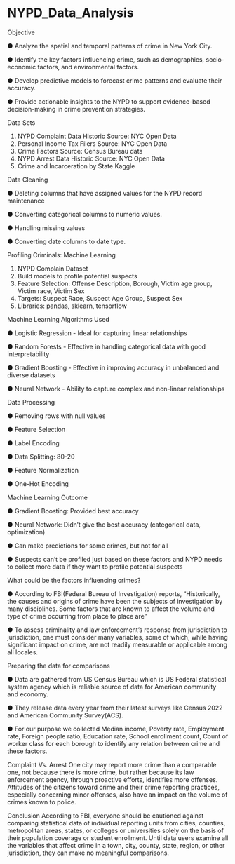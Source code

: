# NYPD_Data_Analysis

Objective 

● Analyze the spatial and temporal patterns of crime in New York City.

● Identify the key factors influencing crime, such as demographics, socio-economic factors, 
and environmental factors.

● Develop predictive models to forecast crime patterns and evaluate their accuracy.

● Provide actionable insights to the NYPD to support evidence-based decision-making in 
crime prevention strategies.

Data Sets 
1) NYPD Complaint Data Historic
Source: NYC Open Data
2) Personal Income Tax Filers
Source: NYC Open Data
3) Crime Factors
Source: Census Bureau data
4) NYPD Arrest Data Historic
Source: NYC Open Data
5) Crime and Incarceration by State
Kaggle

Data Cleaning 

● Deleting columns that have assigned values for the NYPD record maintenance

● Converting categorical columns to numeric values.

● Handling missing values

● Converting date columns to date type.

Profiling Criminals: Machine Learning 
1) NYPD Complain Dataset 
2) Build models to profile potential suspects
3) Feature Selection: 
Offense Description, Borough, Victim age group, Victim race, Victim Sex
4) Targets:
Suspect Race, Suspect Age Group, Suspect Sex
5) Libraries: pandas, sklearn, tensorflow

Machine Learning Algorithms Used

● Logistic Regression - Ideal for capturing linear relationships 

● Random Forests - Effective in handling categorical data with good 
interpretability 

● Gradient Boosting - Effective in improving accuracy in unbalanced and diverse 
datasets 

● Neural Network - Ability to capture complex and non-linear relationships

Data Processing 

● Removing rows with null values

● Feature Selection 

● Label Encoding 

● Data Splitting: 80-20 

● Feature Normalization

● One-Hot Encoding

Machine Learning Outcome 

● Gradient Boosting: Provided best accuracy 

● Neural Network: Didn’t give the best accuracy (categorical data, optimization)

● Can make predictions for some crimes, but not for all 

● Suspects can’t be profiled just based on these factors and NYPD needs to 
collect more data if they want to profile potential suspects

What could be the factors influencing crimes?

● According to FBI(Federal Bureau of Investigation) reports, “Historically, the causes and 
origins of crime have been the subjects of investigation by many disciplines. Some factors 
that are known to affect the volume and type of crime occurring from place to place are”

● To assess criminality and law enforcement’s response from jurisdiction to jurisdiction, one 
must consider many variables, some of which, while having significant impact on crime, are 
not readily measurable or applicable among all locales.

Preparing the data for comparisons

● Data are gathered from US Census Bureau which is US Federal statistical system agency 
which is reliable source of data for American community and economy.

● They release data every year from their latest surveys like Census 2022 and American 
Community Survey(ACS). 

● For our purpose we collected Median income, Poverty rate, Employment rate, Foreign 
people ratio, Education rate, School enrollment count, Count of worker class for each 
borough to identify any relation between crime and these factors.

Complaint Vs. Arrest
One city may report more crime than a comparable one, not because there is more crime, but 
rather because its law enforcement agency, through proactive efforts, identifies more offenses.
Attitudes of the citizens toward crime and their crime reporting practices, especially concerning 
minor offenses, also have an impact on the volume of crimes known to police.

Conclusion
According to FBI, everyone should be cautioned against comparing statistical data of 
individual reporting units from cities, counties, metropolitan areas, states, or colleges or 
universities solely on the basis of their population coverage or student enrollment. Until 
data users examine all the variables that affect crime in a town, city, county, state, region, or 
other jurisdiction, they can make no meaningful comparisons.
